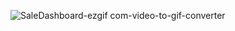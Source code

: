 ![SaleDashboard-ezgif com-video-to-gif-converter](https://github.com/user-attachments/assets/7e36588f-a4bb-4d39-9af8-b1a725789c68)
